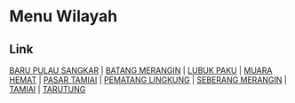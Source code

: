 # Menu Wilayah

## Link

[BARU PULAU SANGKAR](https://github.com/gigit-pemilu/pemilu-2024-15-jambi/tree/main/pilpres/hitung-suara/sub/15-jambi/sub/01--kerinci/sub/07-batang-merangin/sub/2011-baru-pulau-sangkar)
 | 
[BATANG MERANGIN](https://github.com/gigit-pemilu/pemilu-2024-15-jambi/tree/main/pilpres/hitung-suara/sub/15-jambi/sub/01--kerinci/sub/07-batang-merangin/sub/2013-batang-merangin)
 | 
[LUBUK PAKU](https://github.com/gigit-pemilu/pemilu-2024-15-jambi/tree/main/pilpres/hitung-suara/sub/15-jambi/sub/01--kerinci/sub/07-batang-merangin/sub/2006-lubuk-paku)
 | 
[MUARA HEMAT](https://github.com/gigit-pemilu/pemilu-2024-15-jambi/tree/main/pilpres/hitung-suara/sub/15-jambi/sub/01--kerinci/sub/07-batang-merangin/sub/2014-muara-hemat)
 | 
[PASAR TAMIAI](https://github.com/gigit-pemilu/pemilu-2024-15-jambi/tree/main/pilpres/hitung-suara/sub/15-jambi/sub/01--kerinci/sub/07-batang-merangin/sub/2009-pasar-tamiai)
 | 
[PEMATANG LINGKUNG](https://github.com/gigit-pemilu/pemilu-2024-15-jambi/tree/main/pilpres/hitung-suara/sub/15-jambi/sub/01--kerinci/sub/07-batang-merangin/sub/2008-pematang-lingkung)
 | 
[SEBERANG MERANGIN](https://github.com/gigit-pemilu/pemilu-2024-15-jambi/tree/main/pilpres/hitung-suara/sub/15-jambi/sub/01--kerinci/sub/07-batang-merangin/sub/2010-seberang-merangin)
 | 
[TAMIAI](https://github.com/gigit-pemilu/pemilu-2024-15-jambi/tree/main/pilpres/hitung-suara/sub/15-jambi/sub/01--kerinci/sub/07-batang-merangin/sub/2007-tamiai)
 | 
[TARUTUNG](https://github.com/gigit-pemilu/pemilu-2024-15-jambi/tree/main/pilpres/hitung-suara/sub/15-jambi/sub/01--kerinci/sub/07-batang-merangin/sub/2004-tarutung)

